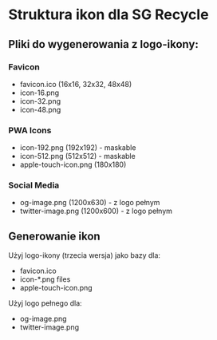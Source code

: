 # Struktura ikon dla SG Recycle

## Pliki do wygenerowania z logo-ikony:

### Favicon
- favicon.ico (16x16, 32x32, 48x48)
- icon-16.png
- icon-32.png  
- icon-48.png

### PWA Icons
- icon-192.png (192x192) - maskable
- icon-512.png (512x512) - maskable
- apple-touch-icon.png (180x180)

### Social Media
- og-image.png (1200x630) - z logo pełnym
- twitter-image.png (1200x600) - z logo pełnym

## Generowanie ikon

Użyj logo-ikony (trzecia wersja) jako bazy dla:
- favicon.ico
- icon-*.png files
- apple-touch-icon.png

Użyj logo pełnego dla:
- og-image.png
- twitter-image.png

